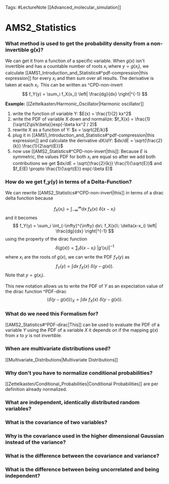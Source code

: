 Tags: #LectureNote [[Advanced_molecular_simulation]] 

# AMS2_Statistics

### What method is used to get the probability density from a non-invertible g(x)?
We can get it from a function of a specific variable. 
When $g(x)$ isn't invertible and has a countable number of roots $x_i$ where $y = g(x_i)$, we calculate [[AMS1_Introduction_and_Statistics#^pdf-compression|this expression]] for every $x_i$ and then sum over all results. The derivative is taken at each $x_i$.
This can be written as ^CPD-non-invert
$$ 
    f_Y(y) = \sum_i f_X(x_i) \left| \frac{dg}{dx} \right|^{-1}
$$

**Example:** [[Zettelkasten/Harmonic_Oscillator|Harmonic oscillator]] 
1. write the function of variable Y:
    $E(x) = \frac{1}{2} kx^2$
2. write the PDF of variable X down and normalize:
    $f_X(x) = \frac{1}{\sqrt{2\pi/k\beta}}exp(-\beta kx^2 / 2)$
3. rewrite X as a function of Y:
    $x = \sqrt{2E/k}$
4. plug it in [[AMS1_Introduction_and_Statistics#^pdf-compression|this expression]] and calculate the derivative $dX/dY$:
    $dx/dE = \sqrt{\frac{2}{k}} \frac{1}{2\sqrt{E}}$
5. now use [[AMS2_Statistics#^CPD-non-invert|this]]: 
    Because $E$ is symmetric, the values PDF for both $x_i$ are equal so after we add both contributions we get $dx/dE = \sqrt{\frac{2}{k}} \frac{1}{\sqrt{E}}$ and $f_E(E) \propto \frac{1}{\sqrt{E}} exp(-\beta E)$

### How do we get f_y(y) in terms of a Delta-Function? 
We can rewrite [[AMS2_Statistics#^CPD-non-invert|this]] in terms of a dirac delta function because

$$ 
    f_X(x_i) = \int_{-\infty}^{\infty} dx\: f_X(x)\: \delta(x-x_i)
$$
and it becomes
$$ 
    f_Y(y) = \sum_i \int_{-\infty}^{\infty} dx\: f_X(x)\: \delta(x-x_i) \left| \frac{dg}{dx} \right|^{-1}
$$
using the property of the dirac function
$$ 
    \delta(g(x)) = \sum_i \delta(x-x_i) \: \left| g'(x_i) \right|^{-1}
$$
where $x_i$ are the roots of $g(x)$, we can write the PDF $f_Y(y)$ as
$$ 
    f_Y(y) = \int dx \: f_X(x) \: \delta(y-g(x)).
$$
Note that $y = g(x_i)$.

This new notation allows us to write the PDF of $Y$ as an expectation value of the dirac function ^PDF-dirac
$$ 
    \langle \delta(y - g(x)) \rangle_X = \int dx \: f_X(x) \: \delta(y-g(x)).
$$

### What do we need this Formalism for?
[[AMS2_Statistics#^PDF-dirac|This]] can be used to evaluate the PDF of a variable $Y$ using the PDF of a variable $X$ it depends on if the mapping $g(x)$ from $x$ to $y$ is not invertible.

### When are multivariate distributions used?
[[Multivariate_Distributions|Multivariate Distributions]]

### Why don't you have to normalize conditional probabilities? 
[[Zettelkasten/Conditional_Probabilities|Conditional Probabilities]] are per definition already normalized.

### What are independent, identically distributed random variables?

### What is the covariance of two variables?

### Why is the covariance used in the higher dimensional Gaussian instead of the variance?

### What is the difference between the covariance and variance?

### What is the difference between being uncorrelated and being independent?
